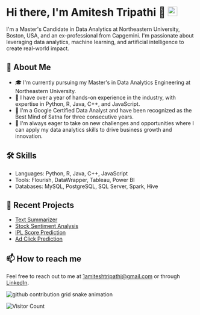 # Hi there, I'm Amitesh Tripathi 👋 <img src="https://raw.githubusercontent.com/MartinHeinz/MartinHeinz/master/wave.gif" height="25px" width="25px">

I'm a Master's Candidate in Data Analytics at Northeastern University, Boston, USA, and an ex-professional from Capgemini. I'm passionate about leveraging data analytics, machine learning, and artificial intelligence to create real-world impact.

## 🚀 About Me
- 🎓 I'm currently pursuing my Master's in Data Analytics Engineering at Northeastern University.
- 💼 I have over a year of hands-on experience in the industry, with expertise in Python, R, Java, C++, and JavaScript.
- 🏅 I'm a Google Certified Data Analyst and have been recognized as the Best Mind of Satna for three consecutive years.
- 🌱 I'm always eager to take on new challenges and opportunities where I can apply my data analytics skills to drive business growth and innovation.

## 🛠 Skills
- Languages: Python, R, Java, C++, JavaScript
- Tools: Flourish, DataWrapper, Tableau, Power BI
- Databases: MySQL, PostgreSQL, SQL Server, Spark, Hive

## 🎯 Recent Projects
- [Text Summarizer](https://github.com/theamiteshtripathi/text-summarizer)
- [Stock Sentiment Analysis](https://github.com/theamiteshtripathi/stock-sentiment-analysis)
- [IPL Score Prediction](https://github.com/theamiteshtripathi/ipl-score-prediction)
- [Ad Click Prediction](https://github.com/theamiteshtripathi/ad-click-prediction)

## 📫 How to reach me
Feel free to reach out to me at 1amiteshtripathi@gmail.com or through [LinkedIn](https://www.linkedin.com/in/theamiteshtripathi).

<picture>
  <source media="(prefers-color-scheme: dark)" srcset="https://raw.githubusercontent.com/theamiteshtripathi/theamiteshtripathi/output/github-contribution-grid-snake-dark.svg">
  <source media="(prefers-color-scheme: light)" srcset="https://raw.githubusercontent.com/theamiteshtripathi/theamiteshtripathi/output/github-contribution-grid-snake.svg">
  <img alt="github contribution grid snake animation" src="https://raw.githubusercontent.com/theamiteshtripathi/theamiteshtripathi/output/github-contribution-grid-snake.svg">
</picture>

![Visitor Count](https://visitor-badge.glitch.me/badge?page_id=theamiteshtripathi.theamiteshtripathi)

